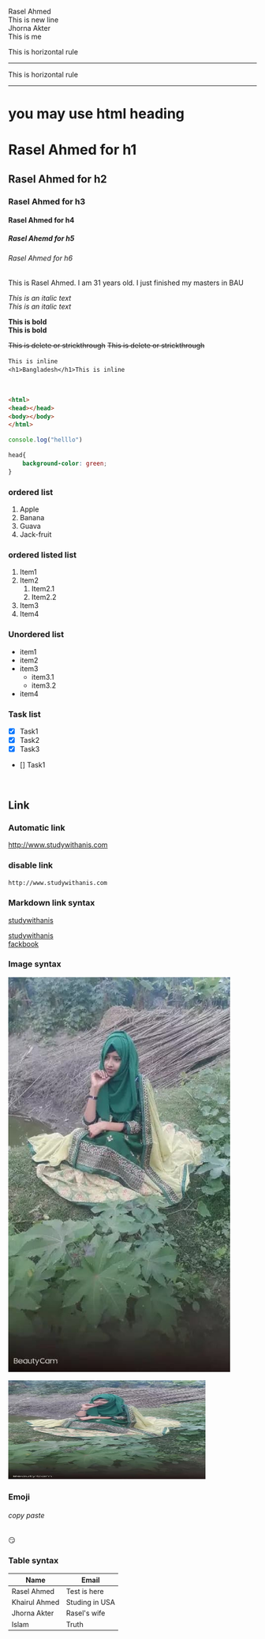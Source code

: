 <!--markdown tutorial-->
<!-- we can use html code in markdown  -->
Rasel Ahmed  
This is new line  
Jhorna Akter<br/>
This is me

<!-- Horizontal rule -->
This is horizontal rule<hr/>
This is horizontal rule

---

<!-- Heading -->
<h1>you may use html heading</h1>

# Rasel Ahmed for h1
## Rasel Ahmed for h2
### Rasel Ahmed for h3
#### Rasel Ahmed for h4
##### Rasel Ahemd for h5
###### Rasel Ahmed for h6

<!-- Paragraph -->
<p>This is Rasel Ahmed. I am 31 years old. I just finished my masters in BAU</p>

<!-- Italic -->
<i>This is an italic text</i>  
_This is an italic text_

<!-- Bold or strong-->
<b>This is bold</b>  
__This is bold__

<!-- underline -->


<!-- Strickthrough or delete text -->
<del>This is delete or strickthrough</del>
~~This is delete or strickthrough~~

<!-- Inline code block -->
`This is inline`  
`<h1>Bangladesh</h1>This is inline`

<!-- Multiple line code block -->
<br/>

```html
<html>
<head></head>
<body></body>
</html>

```

```javascript
console.log("helllo")

```

```css
head{
    background-color: green;
}

```

<!-- List - ordered, unordered list -->
### ordered list
<ol>
    <li>Apple</li>
    <li>Banana</li>
    <li>Guava</li>
    <li>Jack-fruit</li>
</ol>

### ordered listed list
1. Item1  
2. Item2
    1. Item2.1
    2. Item2.2
3. Item3
4. Item4

### Unordered list
- item1
- item2
- item3
  - item3.1
  - item3.2
- item4


### Task list
- [x] Task1
- [x] Task2
- [x] Task3
- [] Task1

<br/>

## Link
### Automatic link
http://www.studywithanis.com

### disable link
`http://www.studywithanis.com`

### Markdown link syntax
[studywithanis](http://www.studywithanis.com)

[studywithanis][websitelink]  
[fackbook][fblink]

### Image syntax
<!-- ![alt text](image) -->
![profile](./images/jhorna.jpg)

<img src="./images/jhorna.jpg" width="400" height="200" title="Jhorna"/>

### Emoji 
###### copy paste 
😏


### Table syntax
| Name | Email|
| -----| ------|
| Rasel Ahmed | Test is here|
| Khairul Ahmed | Studing in USA|
| Jhorna Akter | Rasel's wife|
| Islam | Truth |



<!-- all link is here -->
[websitelink]: http://www.studywithanis.com
[fblink]: http://www.facebook.com





